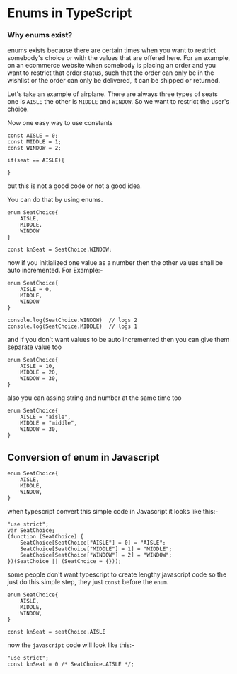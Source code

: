 # Enums in TypeScript

### Why enums exist?

enums exists because there are certain times when you want to restrict somebody's choice or with the values that are offered here. For an example,  on an ecommerce website when somebody is placing an order and you want to restrict that order status, such that the order can only be in the wishlist or the order can only be delivered, it can be shipped or returned.


Let's take an example of airplane. There are always three types of seats one is `AISLE` the other is `MIDDLE` and `WINDOW`. So we want to restrict the user's choice.

Now one easy way to use constants

    const AISLE = 0;
    const MIDDLE = 1;
    const WINDOW = 2;

    if(seat == AISLE){

    }


but this is not a good code or not a good idea.


You can do that by using enums.

    enum SeatChoice{
        AISLE,
        MIDDLE,
        WINDOW
    }

    const knSeat = SeatChoice.WINDOW;

now if you initialized one value as a number then the other values shall be auto incremented. 
For Example:- 

    enum SeatChoice{
        AISLE = 0,
        MIDDLE,
        WINDOW
    }

    console.log(SeatChoice.WINDOW)  // logs 2
    console.log(SeatChoice.MIDDLE)  // logs 1

and if you don't want values to be auto incremented then you can give them separate value too

    enum SeatChoice{
        AISLE = 10,
        MIDDLE = 20,
        WINDOW = 30,
    }

    

also you can assing string and number at the same time too

    enum SeatChoice{
        AISLE = "aisle",
        MIDDLE = "middle",
        WINDOW = 30,
    }



## Conversion of enum in Javascript

    enum SeatChoice{
        AISLE,
        MIDDLE,
        WINDOW,
    }

when typescript convert this simple code in Javascript it looks like this:-

    "use strict";
    var SeatChoice;
    (function (SeatChoice) {
        SeatChoice[SeatChoice["AISLE"] = 0] = "AISLE";
        SeatChoice[SeatChoice["MIDDLE"] = 1] = "MIDDLE";
        SeatChoice[SeatChoice["WINDOW"] = 2] = "WINDOW";
    })(SeatChoice || (SeatChoice = {}));

some people don't want typescript to create lengthy javascript code so the just do this simple step, they just `const` before the `enum`.


    enum SeatChoice{
        AISLE,
        MIDDLE,
        WINDOW,
    }

    const knSeat = seatChoice.AISLE

now the `javascript` code will look like this:-

    "use strict";
    const knSeat = 0 /* SeatChoice.AISLE */;
